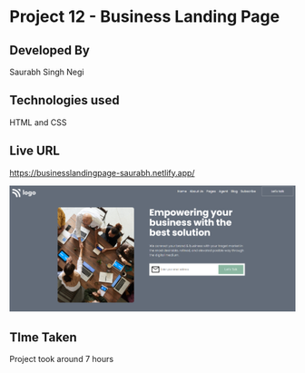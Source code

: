 # Project 12 - Business Landing Page

## Developed By  
Saurabh Singh Negi

## Technologies used  
HTML and CSS 

## Live URL
https://businesslandingpage-saurabh.netlify.app/

![image](./final_look.png) 

## TIme Taken

Project took around 7 hours	
